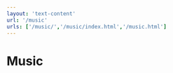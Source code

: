 ```yaml
---
layout: 'text-content'
url: '/music'
urls: ['/music/','/music/index.html','/music.html']
---
```


# Music


